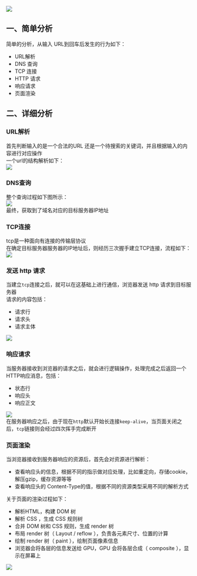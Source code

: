 ![](https://cdn.nlark.com/yuque/0/2021/webp/396745/1624417642715-7af5e427-570c-4190-a0dd-64267579e105.webp#clientId=u0fcebbae-8c73-4&from=paste&id=u1f668cdd&originHeight=517&originWidth=577&originalType=url&ratio=3&status=done&style=shadow&taskId=u920050fd-60a4-4f83-9ae5-d2604aac9bf)
<a name="dBJUn"></a>
## 一、简单分析
简单的分析，从输入 URL到回车后发生的行为如下：

- URL解析
- DNS 查询
- TCP 连接
- HTTP 请求
- 响应请求
- 页面渲染
<a name="Kwoh8"></a>
## 二、详细分析
<a name="qnPZF"></a>
### URL解析
首先判断输入的是一个合法的URL 还是一个待搜索的关键词，并且根据输入的内容进行对应操作<br />一个url的结构解析如下：<br />![](https://cdn.nlark.com/yuque/0/2021/webp/396745/1624417642756-c7d388dc-3a6b-4d8a-97d8-2ede557c2380.webp#clientId=u0fcebbae-8c73-4&from=paste&id=u4bb7f92b&originHeight=254&originWidth=1020&originalType=url&ratio=3&status=done&style=shadow&taskId=u199e93a9-8319-4bce-b1c1-5b82fcb668a)
<a name="g4kN0"></a>
### DNS查询
整个查询过程如下图所示：<br />![](https://cdn.nlark.com/yuque/0/2021/webp/396745/1624417642965-d251223a-9617-4f64-a1e0-2cd4cd545976.webp#clientId=u0fcebbae-8c73-4&from=paste&id=u78abe30d&originHeight=503&originWidth=691&originalType=url&ratio=3&status=done&style=shadow&taskId=uac6f4c2e-eca6-4a35-bf83-706c282846b)<br />最终，获取到了域名对应的目标服务器IP地址
<a name="u3U4S"></a>
### TCP连接
tcp是一种面向有连接的传输层协议<br />在确定目标服务器服务器的IP地址后，则经历三次握手建立TCP连接，流程如下：<br />![](https://cdn.nlark.com/yuque/0/2021/webp/396745/1624417642729-4a3b3e92-3b88-4a29-8150-5f24fd1e2d67.webp#clientId=u0fcebbae-8c73-4&from=paste&id=ue0cd2217&originHeight=399&originWidth=739&originalType=url&ratio=3&status=done&style=shadow&taskId=ub73d1fe7-7985-490b-9f95-4882b6e2d2a)
<a name="cl5FC"></a>
### 发送 http 请求
当建立`tcp`连接之后，就可以在这基础上进行通信，浏览器发送 http 请求到目标服务器<br />请求的内容包括：

- 请求行
- 请求头
- 请求主体

![](https://cdn.nlark.com/yuque/0/2021/webp/396745/1624417642787-f429df7a-5a9c-4974-b6f0-132f5b07f34b.webp#clientId=u0fcebbae-8c73-4&from=paste&id=u5bfa8a21&originHeight=461&originWidth=874&originalType=url&ratio=3&status=done&style=shadow&taskId=uf8b25c11-0660-4dca-83fe-9a623181cc2)
<a name="nBump"></a>
### 响应请求
当服务器接收到浏览器的请求之后，就会进行逻辑操作，处理完成之后返回一个HTTP响应消息，包括：

- 状态行
- 响应头
- 响应正文

![](https://cdn.nlark.com/yuque/0/2021/webp/396745/1624417643211-82949c80-286f-41c1-b5cf-8b901f81df58.webp#clientId=u0fcebbae-8c73-4&from=paste&id=ua0aee270&originHeight=270&originWidth=544&originalType=url&ratio=3&status=done&style=shadow&taskId=ud4d7c8e7-27de-45a2-9f1d-cb49d248985)<br />在服务器响应之后，由于现在`http`默认开始长连接`keep-alive`，当页面关闭之后，`tcp`链接则会经过四次挥手完成断开
<a name="d4C71"></a>
### 页面渲染
当浏览器接收到服务器响应的资源后，首先会对资源进行解析：

- 查看响应头的信息，根据不同的指示做对应处理，比如重定向，存储cookie，解压gzip，缓存资源等等
- 查看响应头的 Content-Type的值，根据不同的资源类型采用不同的解析方式

关于页面的渲染过程如下：

- 解析HTML，构建 DOM 树
- 解析 CSS ，生成 CSS 规则树
- 合并 DOM 树和 CSS 规则，生成 render 树
- 布局 render 树（ Layout / reflow ），负责各元素尺寸、位置的计算
- 绘制 render 树（ paint ），绘制页面像素信息
- 浏览器会将各层的信息发送给 GPU，GPU 会将各层合成（ composite ），显示在屏幕上

![](https://cdn.nlark.com/yuque/0/2021/webp/396745/1624417643283-0de9044d-6417-4271-8ae9-84b99d82227b.webp#clientId=u0fcebbae-8c73-4&from=paste&id=u6c683498&originHeight=607&originWidth=597&originalType=url&ratio=3&status=done&style=shadow&taskId=u0034ef6c-9b98-41e7-aa8f-388a38b7eea)
